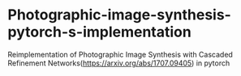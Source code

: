 # Photographic-image-synthesis-pytorch-s-implementation
Reimplementation of Photographic Image Synthesis with Cascaded Refinement Networks(https://arxiv.org/abs/1707.09405) in pytorch
